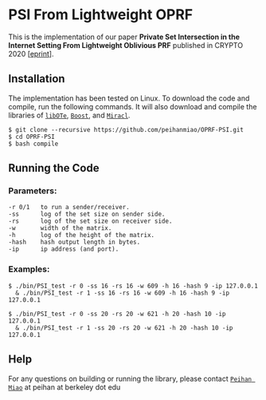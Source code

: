 # PSI From Lightweight OPRF
This is the implementation of our paper **Private Set Intersection in the Internet Setting From Lightweight Oblivious PRF** published in CRYPTO 2020 [[eprint](https://eprint.iacr.org/2020/729.pdf)].

## Installation
The implementation has been tested on Linux. To download the code and compile, run the following commands. It will also download and compile the libraries of [`libOTe`](https://github.com/osu-crypto/libOTe), [`Boost`](https://sourceforge.net/projects/boost/), and [`Miracl`](https://github.com/miracl/MIRACL).
```
$ git clone --recursive https://github.com/peihanmiao/OPRF-PSI.git
$ cd OPRF-PSI
$ bash compile
```

## Running the Code
### Parameters:
```
-r 0/1   to run a sender/receiver.
-ss      log of the set size on sender side.
-rs      log of the set size on receiver side.
-w       width of the matrix.
-h       log of the height of the matrix.
-hash    hash output length in bytes.
-ip      ip address (and port).
```
### Examples:
```
$ ./bin/PSI_test -r 0 -ss 16 -rs 16 -w 609 -h 16 -hash 9 -ip 127.0.0.1
  & ./bin/PSI_test -r 1 -ss 16 -rs 16 -w 609 -h 16 -hash 9 -ip 127.0.0.1

$ ./bin/PSI_test -r 0 -ss 20 -rs 20 -w 621 -h 20 -hash 10 -ip 127.0.0.1
  & ./bin/PSI_test -r 1 -ss 20 -rs 20 -w 621 -h 20 -hash 10 -ip 127.0.0.1
```

## Help
For any questions on building or running the library, please contact [`Peihan Miao`](https://sites.google.com/view/peihanmiao) at peihan at berkeley dot edu
